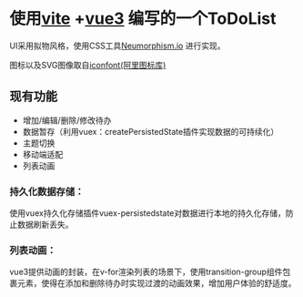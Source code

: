 [comment]: <> (# Vue 3 + Vite)

[comment]: <> (This template should help get you started developing with Vue 3 in Vite. The template uses Vue 3 `<script setup>` SFCs, check out the [script setup docs]&#40;https://v3.vuejs.org/api/sfc-script-setup.html#sfc-script-setup&#41; to learn more.)

[comment]: <> (## Recommended IDE Setup)

[comment]: <> (- [VSCode]&#40;https://code.visualstudio.com/&#41; + [Volar]&#40;https://marketplace.visualstudio.com/items?itemName=johnsoncodehk.volar&#41;)

# 使用[vite](https://vitejs.cn/) +[vue3](https://v3.cn.vuejs.org/) 编写的一个ToDoList
UI采用拟物风格，使用CSS工具[Neumorphism.io](https://neumorphism.io/#e0e0e0) 进行实现。

图标以及SVG图像取自[iconfont(阿里图标库)](https://www.iconfont.cn/)


## 现有功能
- 增加/编辑/删除/修改待办
- 数据暂存（利用vuex：createPersistedState插件实现数据的可持续化）
- 主题切换
- 移动端适配
- 列表动画

### 持久化数据存储：
使用vuex持久化存储插件vuex-persistedstate对数据进行本地的持久化存储，防止数据刷新丢失。
### 列表动画：
vue3提供动画的封装，在v-for渲染列表的场景下，使用transition-group组件包裹元素，使得在添加和删除待办时实现过渡的动画效果，增加用户体验的舒适度。
